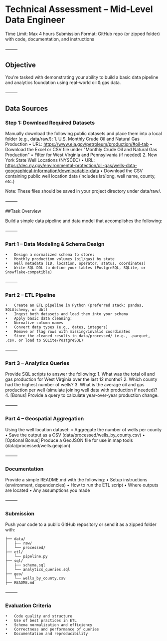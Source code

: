 # Technical Assessment – Mid-Level Data Engineer

Time Limit: Max 4 hours
Submission Format: GitHub repo (or zipped folder) with code, documentation, and instructions

⸻

## Objective

You're tasked with demonstrating your ability to build a basic data pipeline and analytics foundation using real-world oil & gas data. 

⸻

## Data Sources

### Step 1: Download Required Datasets

Manually download the following public datasets and place them into a local folder (e.g., data/raw/):
	1.	U.S. Monthly Crude Oil and Natural Gas Production
	•	URL: https://www.eia.gov/petroleum/production/#oil-tab
	•	Download the Excel or CSV file under "Monthly Crude Oil and Natural Gas Production"
	•	Filter for West Virginia and Pennsylvania (if needed)
	2.	New York State Well Locations (NYSDEC)
	•	URL: https://dec.ny.gov/environmental-protection/oil-gas/wells-data-geographical-information/downloadable-data
	•	Download the CSV containing public well location data (includes lat/long, well name, county, etc.)

Note: These files should be saved in your project directory under data/raw/.

⸻

##Task Overview

Build a simple data pipeline and data model that accomplishes the following:

⸻

### Part 1 – Data Modeling & Schema Design
	•	Design a normalized schema to store:
	•	Monthly production volumes (oil/gas) by state
	•	Well metadata (ID, location, operator, status, coordinates)
	•	Write SQL DDL to define your tables (PostgreSQL, SQLite, or Snowflake-compatible)

⸻

### Part 2 – ETL Pipeline
	•	Create an ETL pipeline in Python (preferred stack: pandas, SQLAlchemy, or dbt)
	•	Ingest both datasets and load them into your schema
	•	Apply basic data cleaning:
	•	Normalize column names
	•	Convert data types (e.g., dates, integers)
	•	Remove or flag rows with missing/invalid coordinates
	•	Store the cleaned results in data/processed/ (e.g., .parquet, .csv, or load to SQLite/PostgreSQL)

⸻

### Part 3 – Analytics Queries

Provide SQL scripts to answer the following:
	1.	What was the total oil and gas production for West Virginia over the last 12 months?
	2.	Which county had the highest number of wells?
	3.	What is the average oil and gas production per well (simulate joining well data with production if needed)?
	4.	[Bonus] Provide a query to calculate year-over-year production change.

⸻

### Part 4 – Geospatial Aggregation

Using the well location dataset:
	•	Aggregate the number of wells per county
	•	Save the output as a CSV (data/processed/wells_by_county.csv)
	•	[Optional Bonus] Produce a GeoJSON file for use in map tools (data/processed/wells.geojson)

⸻

### Documentation

Provide a simple README.md with the following:
	•	Setup instructions (environment, dependencies)
	•	How to run the ETL script
	•	Where outputs are located
	•	Any assumptions you made

⸻

### Submission

Push your code to a public GitHub repository or send it as a zipped folder with:


```
├── data/
│   ├── raw/
│   └── processed/
├── etl/
│   └── pipeline.py
├── sql/
│   ├── schema.sql
│   └── analytics_queries.sql
├── geo/
│   └── wells_by_county.csv
├── README.md
```

⸻

### Evaluation Criteria
	•	Code quality and structure
	•	Use of best practices in ETL
	•	Schema normalization and efficiency
	•	Correctness and performance of queries
	•	Documentation and reproducibility
